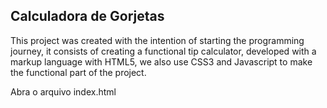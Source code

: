 <h2>Calculadora de Gorjetas</h2>
<p>This project was created with the intention of starting the programming journey, it consists of creating a functional tip calculator, developed with a markup language with HTML5, we also use CSS3 and Javascript to make the functional part of the project.</p>

<p>Abra o arquivo index.html</p>
